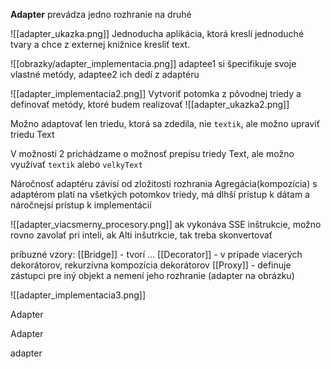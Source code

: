 **Adapter**
prevádza jedno rozhranie na druhé

![[adapter_ukazka.png]]
Jednoducha aplikácia, ktorá kreslí jednoduché tvary a chce z externej knižnice kresliť text.

![[obrazky/adapter_implementacia.png]]
adaptee1 si špecifikuje svoje vlastné metódy,
adaptee2 ich dedí z adaptéru

![[adapter_implementacia2.png]]
Vytvoriť potomka z pôvodnej triedy a definovať metódy, ktoré budem realizovať
![[adapter_ukazka2.png]]

Možno adaptovať len triedu, ktorá sa zdedila, nie `textik`, ale možno upraviť triedu Text

V možnosti 2 prichádzame o možnosť prepisu triedy Text, ale možno využívať `textik` alebo `velkyText`

Náročnosť adaptéru závisí od zložitosti rozhrania
Agregácia(kompozícia) s adaptérom platí na všetkých potomkov triedy, má dlhší prístup k dátam a náročnejsí prístup k implementácií

![[adapter_viacsmerny_procesory.png]]
ak vykonáva SSE inštrukcie, možno rovno zavolať pri inteli, ak Alti inšutrkcie, tak treba skonvertovať

príbuzné vzory:
[[Bridge]] - tvorí ...
[[Decorator]] - v prípade viacerých dekorátorov, rekurzívna kompozícia dekorátorov
[[Proxy]] - definuje zástupci pre iný objekt a nemení jeho rozhranie (adapter na obrázku)

![[adapter_implementacia3.png]]

Adapter

Adapter

adapter